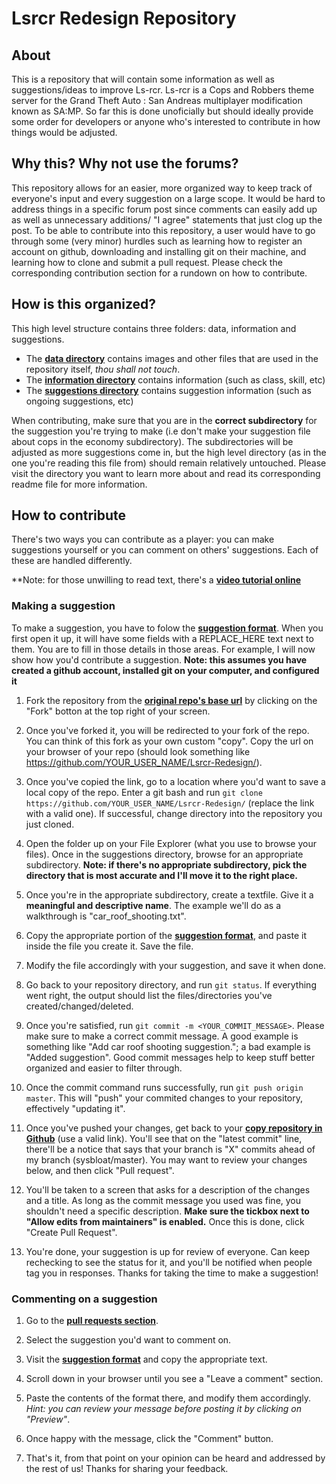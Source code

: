 # Lsrcr Redesign Repository

## About
This is a repository that will contain some information as well as suggestions/ideas to improve Ls-rcr. Ls-rcr is a Cops and Robbers theme server for the Grand Theft Auto : San Andreas multiplayer modification known as SA:MP. So far this is done unoficially but should ideally provide some order for developers or anyone who's interested to contribute in how things would be adjusted. 

## Why this? Why not use the forums?
This repository allows for an easier, more organized way to keep track of everyone's input and every suggestion on a large scope. It would be hard to address things in a specific forum post since comments can easily add up as well as unnecessary additions/ "I agree" statements that just clog up the post. To be able to contribute into this repository, a user would have to go through some (very minor) hurdles such as learning how to register an account on github, downloading and installing git on their machine, and learning how to clone and submit a pull request. Please check the corresponding contribution section for a rundown on how to contribute.

## How is this organized?
This high level structure contains three folders: data, information and suggestions. 

* The [**data directory**](data/) contains images and other files that are used in the repository itself, *thou shall not touch*. 
* The [**information directory**](information/) contains information (such as class, skill, etc) 
* The [**suggestions directory**](suggestions/) contains suggestion information (such as ongoing suggestions, etc)

When contributing, make sure that you are in the **correct subdirectory** for the suggestion you're trying to make (i.e don't make your suggestion file about cops in the economy subdirectory). The subdirectories will be adjusted as more suggestions come in, but the high level directory (as in the one you're reading this file from) should remain relatively untouched. Please visit the directory you want to learn more about and read its corresponding readme file for more information.

## How to contribute
There's two ways you can contribute as a player: you can make suggestions yourself or you can comment on others' suggestions. Each of these are handled differently.

**Note: for those unwilling to read text, there's a [**video tutorial online**](https://youtu.be/DkxURx_GQBw)

### Making a suggestion
To make a suggestion, you have to folow the [**suggestion format**](data/format.txt). When you first open it up, it will have some fields with a REPLACE_HERE text next to them. You are to fill in those details in those areas. For example, I will now show how you'd contribute a suggestion. **Note: this assumes you have created a github account, installed git on your computer, and configured it**

1. Fork the repository from the [**original repo's base url**](https://github.com/sysbloat/Lsrcr-Redesign/) by clicking on the "Fork" botton at the top right of your screen. 

2. Once you've forked it, you will be redirected to your fork of the repo. You can think of this fork as your own custom "copy". Copy the url on your browser of your repo (should look something like https://github.com/YOUR_USER_NAME/Lsrcr-Redesign/).

3. Once you've copied the link, go to a location where you'd want to save a local copy of the repo. Enter a git bash and run `git clone https://github.com/YOUR_USER_NAME/Lsrcr-Redesign/` (replace the link with a valid one). If successful, change directory into the repository you just cloned.

4. Open the folder up on your File Explorer (what you use to browse your files). Once in the suggestions directory, browse for an appropriate subdirectory. **Note: if there's no appropriate subdirectory, pick the directory that is most accurate and I'll move it to the right place.**

5. Once you're in the appropriate subdirectory, create a textfile. Give it a **meaningful and descriptive name**. The example we'll do as a walkthrough is "car_roof_shooting.txt". 

6. Copy the appropriate portion of the [**suggestion format**](data/format.txt), and paste it inside the file you create it. Save the file.

7. Modify the file accordingly with your suggestion, and save it when done.

8. Go back to your repository directory, and run `git status`. If everything went right, the output should list the files/directories you've created/changed/deleted. 

9. Once you're satisfied, run `git commit -m <YOUR_COMMIT_MESSAGE>`. Please make sure to make a correct commit message. A good example is something like "Add car roof shooting suggestion."; a bad example is "Added suggestion". Good commit messages help to keep stuff better organized and easier to filter through. 

10. Once the commit command runs successfully, run `git push origin master`. This will "push" your commited changes to your repository, effectively "updating it". 

11. Once you've pushed your changes, get back to your [**copy repository in Github**](https://github.com/YOUR_USERNAME/Lsrcr-Redesign/) (use a valid link). You'll see that on the "latest commit" line, there'll be a notice that says that your branch is "X" commits ahead of my branch (sysbloat/master). You may want to review your changes below, and then click "Pull request". 

12. You'll be taken to a screen that asks for a description of the changes and a title. As long as the commit message you used was fine, you shouldn't need a specific description. **Make sure the tickbox next to "Allow edits from maintainers" is enabled.** Once this is done, click "Create Pull Request".

13. You're done, your suggestion is up for review of everyone. Can keep rechecking to see the status for it, and you'll be notified when people tag you in responses. Thanks for taking the time to make a suggestion!

### Commenting on a suggestion

1. Go to the [**pull requests section**](https://github.com/sysbloat/Lsrcr-Redesign/pulls).

2. Select the suggestion you'd want to comment on. 

3. Visit the [**suggestion format**](data/format.txt) and copy the appropriate text.

4. Scroll down in your browser until you see a "Leave a comment" section. 

5. Paste the contents of the format there, and modify them accordingly. *Hint: you can review your message before posting it by clicking on "Preview"*.

6. Once happy with the message, click the "Comment" button. 

7. That's it, from that point on your opinion can be heard and addressed by the rest of us! Thanks for sharing your feedback.
